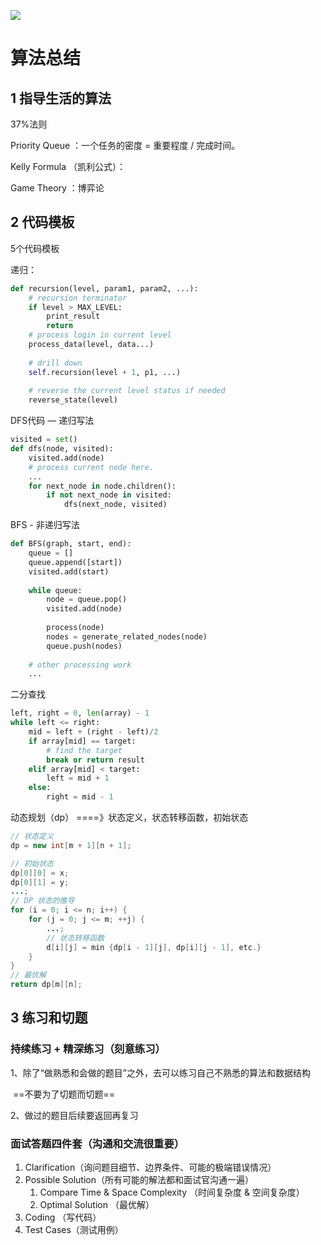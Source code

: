 

![](E:\学习笔记\算法\images\算法设计分析过程.png)

# 算法总结

## 1  指导生活的算法

37%法则

Priority Queue ：一个任务的密度 = 重要程度 / 完成时间。

Kelly Formula （凯利公式）： 

Game Theory ：博弈论

## 2  代码模板

5个代码模板

递归：

```python
def recursion(level, param1, param2, ...):
    # recursion terminator
    if level > MAX_LEVEL:
        print_result
        return
    # process login in current level
    process_data(level, data...)
    
    # drill down
    self.recursion(level + 1, p1, ...)
    
    # reverse the current level status if needed
    reverse_state(level)
```

DFS代码 — 递归写法

```python
visited = set()
def dfs(node, visited):
    visited.add(node)
    # process current node here.
    ...
    for next_node in node.children():
        if not next_node in visited:
            dfs(next_node, visited)
```

BFS - 非递归写法

```python
def BFS(graph, start, end):
    queue = []
    queue.append([start])
    visited.add(start)
    
    while queue:
        node = queue.pop()
        visited.add(node)
        
        process(node)
        nodes = generate_related_nodes(node)
        queue.push(nodes)
        
    # other processing work
    ...
```

二分查找 

```python
left, right = 0, len(array) - 1
while left <= right:
    mid = left + (right - left)/2
    if array[mid] == target:
        # find the target
        break or return result
    elif array[mid] < target:
        left = mid + 1
    else:
        right = mid - 1
```



动态规划（dp） ====》状态定义，状态转移函数，初始状态

```java
// 状态定义
dp = new int[m + 1][n + 1];

// 初始状态
dp[0][0] = x;
dp[0][1] = y;
...;
// DP 状态的推导
for (i = 0; i <= n; i++) {
    for (j = 0; j <= m; ++j) {
        ...;
        // 状态转移函数
        d[i][j] = min {dp[i - 1][j], dp[i][j - 1], etc.}
    }
}
// 最优解
return dp[m][n];
```



## 3 练习和切题

### 持续练习 + 精深练习（刻意练习）

1、除了“做熟悉和会做的题目”之外，去可以练习自己不熟悉的算法和数据结构

​		==不要为了切题而切题==

2、做过的题目后续要返回再复习

### 面试答题四件套（沟通和交流很重要）

1. Clarification（询问题目细节、边界条件、可能的极端错误情况）
2. Possible Solution（所有可能的解法都和面试官沟通一遍）
   1. Compare Time & Space Complexity （时间复杂度 & 空间复杂度）
   2. Optimal Solution （最优解）
3. Coding （写代码）
4. Test Cases（测试用例）